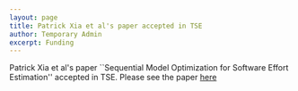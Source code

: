 ```yaml
---
layout: page
title: Patrick Xia et al's paper accepted in TSE 
author: Temporary Admin
excerpt: Funding
---
```



Patrick Xia et al's paper ``Sequential Model Optimization for Software Effort Estimation''  accepted in TSE.   Please see the paper <a href="https://arxiv.org/pdf/1912.04189.pdf">here</a>
